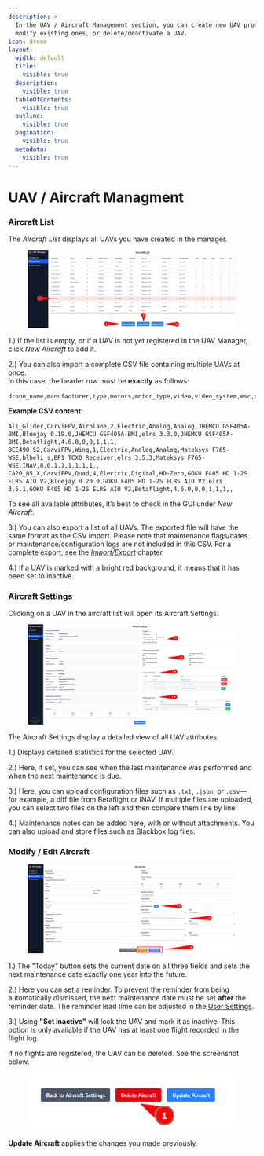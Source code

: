 ```yaml
---
description: >-
  In the UAV / Aircraft Management section, you can create new UAV profiles,
  modify existing ones, or delete/deactivate a UAV.
icon: drone
layout:
  width: default
  title:
    visible: true
  description:
    visible: true
  tableOfContents:
    visible: true
  outline:
    visible: true
  pagination:
    visible: true
  metadata:
    visible: true
---
```


# UAV / Aircraft Managment

### Aircraft List

The _Aircraft List_ displays all UAVs you have created in the manager.

<figure><img src="../.gitbook/assets/aircarftlist.png" alt=""><figcaption></figcaption></figure>

1.) If the list is empty, or if a UAV is not yet registered in the UAV Manager, click _New Aircraft_ to add it.

2.) You can also import a complete CSV file containing multiple UAVs at once.\
In this case, the header row must be **exactly** as follows:

```
drone_name,manufacturer,type,motors,motor_type,video,video_system,esc,esc_firmware,receiver,receiver_firmware,flight_controller,firmware,firmware_version,gps,mag,baro,gyro,acc,registration_number,serial_number
```

**Example CSV content:**

```
Ali_Glider,CarviFPV,Airplane,2,Electric,Analog,Analog,JHEMCU GSF405A-BMI,Bluejay 0.19.0,JHEMCU GSF405A-BMI,elrs 3.3.0,JHEMCU GSF405A-BMI,Betaflight,4.6.0,0,0,1,1,1,,
BEE490_S2,CarviFPV,Wing,1,Electric,Analog,Analog,Mateksys F765-WSE,blheli_s,EP1 TCXO Receiver,elrs 3.5.3,Mateksys F765-WSE,INAV,8.0.1,1,1,1,1,1,,
CA20_85_X,CarviFPV,Quad,4,Electric,Digital,HD-Zero,GOKU F405 HD 1-2S ELRS AIO V2,Bluejay 0.20.0,GOKU F405 HD 1-2S ELRS AIO V2,elrs 3.5.1,GOKU F405 HD 1-2S ELRS AIO V2,Betaflight,4.6.0,0,0,1,1,1,,
```

To see all available attributes, it’s best to check in the GUI under _New Aircraft_.

3.) You can also export a list of all UAVs. The exported file will have the same format as the CSV import. Please note that maintenance flags/dates or maintenance/configuration logs are not included in this CSV. For a complete export, see the [_Import/Export_](integrations.md) chapter.

4.) If a UAV is marked with a bright red background, it means that it has been set to inactive.

### Aircraft Settings

Clicking on a UAV in the aircraft list will open its Aircraft Settings.

<figure><img src="../.gitbook/assets/Aircraft-settings.png" alt=""><figcaption></figcaption></figure>

The Aircraft Settings display a detailed view of all UAV attributes.

1.) Displays detailed statistics for the selected UAV.

2.) Here, if set, you can see when the last maintenance was performed and when the next maintenance is due.

3.) Here, you can upload configuration files such as `.txt`, `.json`, or `.csv`—for example, a diff file from Betaflight or INAV. If multiple files are uploaded, you can select two files on the left and then compare them line by line.

4.) Maintenance notes can be added here, with or without attachments. You can also upload and store files such as Blackbox log files.

### Modify / Edit Aircraft

<figure><img src="../.gitbook/assets/Edit-aircraft.png" alt=""><figcaption></figcaption></figure>

1.) The "Today" button sets the current date on all three fields and sets the next maintenance date exactly one year into the future.

2.)  Here you can set a reminder. To prevent the reminder from being automatically dismissed, the next maintenance date must be set **after** the reminder date. The reminder lead time can be adjusted in the [User Settings](interactive-blocks.md).

3.) Using **"Set inactive"** will lock the UAV and mark it as inactive. This option is only available if the UAV has at least one flight recorded in the flight log.

If no flights are registered, the UAV can be deleted. See the screenshot below.

<figure><img src="../.gitbook/assets/delete_aircarft.png" alt=""><figcaption></figcaption></figure>

**Update Aircraft** applies the changes you made previously.
